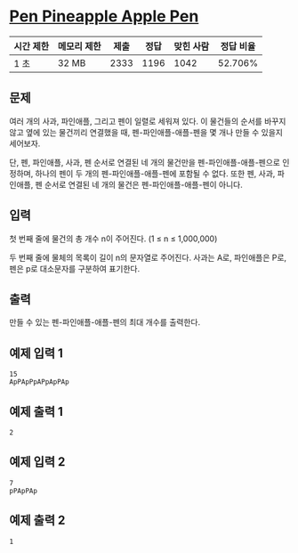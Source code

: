 # [Pen Pineapple Apple Pen](https://www.acmicpc.net/problem/15881)

| 시간 제한 | 메모리 제한 | 제출 | 정답 | 맞힌 사람 | 정답 비율 |
| --- | --- | --- | --- | --- | --- |
| 1 초 | 32 MB | 2333 | 1196 | 1042 | 52.706% |

## 문제

여러 개의 사과, 파인애플, 그리고 펜이 일렬로 세워져 있다. 이 물건들의 순서를 바꾸지 않고 옆에 있는 물건끼리 연결했을 때, 펜-파인애플-애플-펜을 몇 개나 만들 수 있을지 세어보자.

단, 펜, 파인애플, 사과, 펜 순서로 연결된 네 개의 물건만을 펜-파인애플-애플-펜으로 인정하며, 하나의 펜이 두 개의 펜-파인애플-애플-펜에 포함될 수 없다. 또한 펜, 사과, 파인애플, 펜 순서로 연결된 네 개의 물건은 펜-파인애플-애플-펜이 아니다.

## 입력

첫 번째 줄에 물건의 총 개수 n이 주어진다. (1 ≤ n ≤ 1,000,000)

두 번째 줄에 물체의 목록이 길이 n의 문자열로 주어진다. 사과는 A로, 파인애플은 P로, 펜은 p로 대소문자를 구분하여 표기한다.

## 출력

만들 수 있는 펜-파인애플-애플-펜의 최대 개수를 출력한다.

## 예제 입력 1

```
15
ApPApPpAPpApPAp

```

## 예제 출력 1

```
2

```

## 예제 입력 2

```
7
pPApPAp

```

## 예제 출력 2

```
1
```
